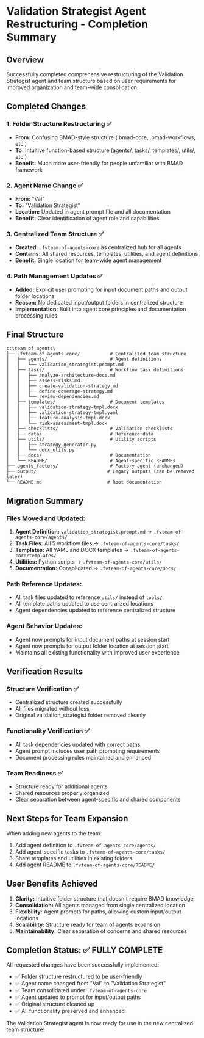 # Validation Strategist Agent Restructuring - Completion Summary

## Overview
Successfully completed comprehensive restructuring of the Validation Strategist agent and team structure based on user requirements for improved organization and team-wide consolidation.

## Completed Changes

### 1. Folder Structure Restructuring ✅
- **From:** Confusing BMAD-style structure (.bmad-core, .bmad-workflows, etc.)
- **To:** Intuitive function-based structure (agents/, tasks/, templates/, utils/, etc.)
- **Benefit:** Much more user-friendly for people unfamiliar with BMAD framework

### 2. Agent Name Change ✅
- **From:** "Val"
- **To:** "Validation Strategist"
- **Location:** Updated in agent prompt file and all documentation
- **Benefit:** Clear identification of agent role and capabilities

### 3. Centralized Team Structure ✅
- **Created:** `.fvteam-of-agents-core` as centralized hub for all agents
- **Contains:** All shared resources, templates, utilities, and agent definitions
- **Benefit:** Single location for team-wide agent management

### 4. Path Management Updates ✅
- **Added:** Explicit user prompting for input document paths and output folder locations
- **Reason:** No dedicated input/output folders in centralized structure
- **Implementation:** Built into agent core principles and documentation processing rules

## Final Structure

```
c:\team of agents\
├── .fvteam-of-agents-core/           # Centralized team structure
│   ├── agents/                       # Agent definitions
│   │   └── validation_strategist.prompt.md
│   ├── tasks/                        # Workflow task definitions
│   │   ├── analyze-architecture-docs.md
│   │   ├── assess-risks.md
│   │   ├── create-validation-strategy.md
│   │   ├── define-coverage-strategy.md
│   │   └── review-dependencies.md
│   ├── templates/                    # Document templates
│   │   ├── validation-strategy-tmpl.docx
│   │   ├── validation-strategy-tmpl.yaml
│   │   ├── feature-analysis-tmpl.docx
│   │   └── risk-assessment-tmpl.docx
│   ├── checklists/                   # Validation checklists
│   ├── data/                         # Reference data
│   ├── utils/                        # Utility scripts
│   │   ├── strategy_generator.py
│   │   └── docx_utils.py
│   ├── docs/                         # Documentation
│   └── README/                       # Agent-specific READMEs
├── agents_factory/                   # Factory agent (unchanged)
├── output/                          # Legacy outputs (can be removed later)
└── README.md                        # Root documentation
```

## Migration Summary

### Files Moved and Updated:
1. **Agent Definition:** `validation_strategist.prompt.md` → `.fvteam-of-agents-core/agents/`
2. **Task Files:** All 5 workflow files → `.fvteam-of-agents-core/tasks/`
3. **Templates:** All YAML and DOCX templates → `.fvteam-of-agents-core/templates/`
4. **Utilities:** Python scripts → `.fvteam-of-agents-core/utils/`
5. **Documentation:** Consolidated → `.fvteam-of-agents-core/docs/`

### Path Reference Updates:
- All task files updated to reference `utils/` instead of `tools/`
- All template paths updated to use centralized locations
- Agent dependencies updated to reference centralized structure

### Agent Behavior Updates:
- Agent now prompts for input document paths at session start
- Agent now prompts for output folder location at session start
- Maintains all existing functionality with improved user experience

## Verification Results

### Structure Verification ✅
- Centralized structure created successfully
- All files migrated without loss
- Original validation_strategist folder removed cleanly

### Functionality Verification ✅
- All task dependencies updated with correct paths
- Agent prompt includes user path prompting requirements
- Document processing rules maintained and enhanced

### Team Readiness ✅
- Structure ready for additional agents
- Shared resources properly organized
- Clear separation between agent-specific and shared components

## Next Steps for Team Expansion

When adding new agents to the team:
1. Add agent definition to `.fvteam-of-agents-core/agents/`
2. Add agent-specific tasks to `.fvteam-of-agents-core/tasks/`
3. Share templates and utilities in existing folders
4. Add agent README to `.fvteam-of-agents-core/README/`

## User Benefits Achieved

1. **Clarity:** Intuitive folder structure that doesn't require BMAD knowledge
2. **Consolidation:** All agents managed from single centralized location
3. **Flexibility:** Agent prompts for paths, allowing custom input/output locations
4. **Scalability:** Structure ready for team of agents expansion
5. **Maintainability:** Clear separation of concerns and shared resources

## Completion Status: ✅ FULLY COMPLETE

All requested changes have been successfully implemented:
- ✅ Folder structure restructured to be user-friendly
- ✅ Agent name changed from "Val" to "Validation Strategist"
- ✅ Team consolidated under `.fvteam-of-agents-core`
- ✅ Agent updated to prompt for input/output paths
- ✅ Original structure cleaned up
- ✅ All functionality preserved and enhanced

The Validation Strategist agent is now ready for use in the new centralized team structure!